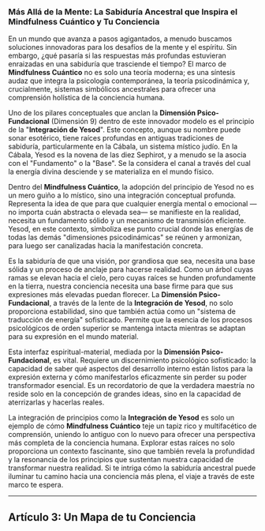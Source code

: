 ### **Más Allá de la Mente: La Sabiduría Ancestral que Inspira el Mindfulness Cuántico y Tu Conciencia**
En un mundo que avanza a pasos agigantados, a menudo buscamos soluciones innovadoras para los desafíos de la mente y el espíritu. Sin embargo, ¿qué pasaría si las respuestas más profundas estuvieran enraizadas en una sabiduría que trasciende el tiempo? El marco de **Mindfulness Cuántico** no es solo una teoría moderna; es una síntesis audaz que integra la psicología contemporánea, la teoría psicodinámica y, crucialmente, sistemas simbólicos ancestrales para ofrecer una comprensión holística de la conciencia humana.

Uno de los pilares conceptuales que anclan la **Dimensión Psico-Fundacional** (Dimensión 9) dentro de este innovador modelo es el principio de la "**Integración de Yesod**". Este concepto, aunque su nombre puede sonar esotérico, tiene raíces profundas en antiguas tradiciones de sabiduría, particularmente en la Cábala, un sistema místico judío. En la Cábala, Yesod es la novena de las diez Sephirot, y a menudo se la asocia con el "Fundamento" o la "Base". Se la considera el canal a través del cual la energía divina desciende y se materializa en el mundo físico.

Dentro del **Mindfulness Cuántico**, la adopción del principio de Yesod no es un mero guiño a lo místico, sino una integración conceptual profunda. Representa la idea de que para que cualquier energía mental o emocional —no importa cuán abstracta o elevada sea— se manifieste en la realidad, necesita un fundamento sólido y un mecanismo de transmisión eficiente. Yesod, en este contexto, simboliza ese punto crucial donde las energías de todas las demás "dimensiones psicodinámicas" se reúnen y armonizan, para luego ser canalizadas hacia la manifestación concreta.

Es la sabiduría de que una visión, por grandiosa que sea, necesita una base sólida y un proceso de anclaje para hacerse realidad. Como un árbol cuyas ramas se elevan hacia el cielo, pero cuyas raíces se hunden profundamente en la tierra, nuestra conciencia necesita una base firme para que sus expresiones más elevadas puedan florecer. La **Dimensión Psico-Fundacional**, a través de la lente de la **Integración de Yesod**, no solo proporciona estabilidad, sino que también actúa como un "sistema de traducción de energía" sofisticado. Permite que la esencia de los procesos psicológicos de orden superior se mantenga intacta mientras se adaptan para su expresión en el mundo material.

Esta interfaz espiritual-material, mediada por la **Dimensión Psico-Fundacional**, es vital. Requiere un discernimiento psicológico sofisticado: la capacidad de saber qué aspectos del desarrollo interno están listos para la expresión externa y cómo manifestarlos eficazmente sin perder su poder transformador esencial. Es un recordatorio de que la verdadera maestría no reside solo en la concepción de grandes ideas, sino en la capacidad de aterrizarlas y hacerlas reales.

La integración de principios como la **Integración de Yesod** es solo un ejemplo de cómo **Mindfulness Cuántico** teje un tapiz rico y multifacético de comprensión, uniendo lo antiguo con lo nuevo para ofrecer una perspectiva más completa de la conciencia humana. Explorar estas raíces no solo proporciona un contexto fascinante, sino que también revela la profundidad y la resonancia de los principios que sustentan nuestra capacidad de transformar nuestra realidad. Si te intriga cómo la sabiduría ancestral puede iluminar tu camino hacia una conciencia más plena, el viaje a través de este marco te espera.

---

## Artículo 3: Un Mapa de tu Conciencia